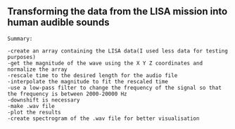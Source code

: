 ## Transforming the data from the LISA mission into human audible sounds

    Summary:

    -create an array containing the LISA data(I used less data for testing purposes)
    -get the magnitude of the wave using the X Y Z coordinates and normalize the array
    -rescale time to the desired length for the audio file
    -interpolate the magnitude to fit the rescaled time
    -use a low-pass filter to change the frequency of the signal so that the frequency is between 2000-20000 Hz
    -downshift is necessary
    -make .wav file
    -plot the results
    -create spectrogram of the .wav file for better visualisation
